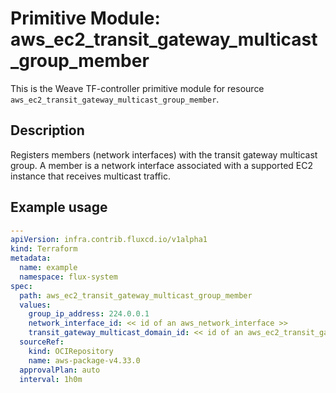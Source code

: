 
# Primitive Module: aws_ec2_transit_gateway_multicast_group_member

This is the Weave TF-controller primitive module for resource `aws_ec2_transit_gateway_multicast_group_member`.

## Description

Registers members (network interfaces) with the transit gateway multicast group.
A member is a network interface associated with a supported EC2 instance that receives multicast traffic.

## Example usage

```yaml
---
apiVersion: infra.contrib.fluxcd.io/v1alpha1
kind: Terraform
metadata:
  name: example
  namespace: flux-system
spec:
  path: aws_ec2_transit_gateway_multicast_group_member
  values:
    group_ip_address: 224.0.0.1
    network_interface_id: << id of an aws_network_interface >>
    transit_gateway_multicast_domain_id: << id of an aws_ec2_transit_gateway_multicast_domain >>
  sourceRef:
    kind: OCIRepository
    name: aws-package-v4.33.0
  approvalPlan: auto
  interval: 1h0m
```
